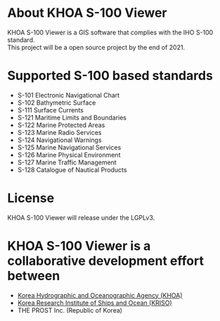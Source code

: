 # About KHOA S-100 Viewer
KHOA S-100 Viewer is a GIS software that complies with the IHO S-100 standard.  
This project will be a open source project by the end of 2021.  

# Supported S-100 based standards
* S-101 Electronic Navigational Chart
* S-102 Bathymetric Surface
* S-111 Surface Currents
* S-121 Maritime Limits and Boundaries
* S-122 Marine Protected Areas
* S-123 Marine Radio Services
* S-124 Navigational Warnings
* S-125 Marine Navigational Services
* S-126 Marine Physical Environment
* S-127 Marine Traffic Management 
* S-128 Catalogue of Nautical Products

# License
KHOA S-100 Viewer will release under the LGPLv3. 

# KHOA S-100 Viewer is a collaborative development effort between 
* [Korea Hydrographic and Oceanographic Agency (KHOA)](https://www.khoa.go.kr/eng/)
* [Korea Research Institute of Ships and Ocean (KRISO)](https://www.kriso.re.kr/eng/)
* THE PROST Inc. (Republic of Korea)
